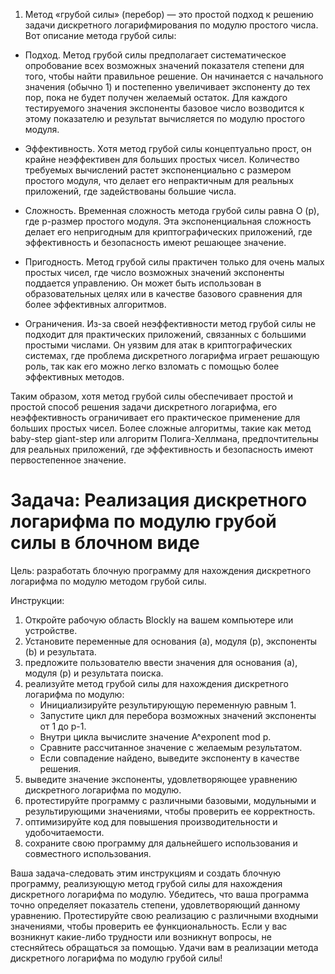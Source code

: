 1. Метод «грубой силы» (перебор) — это простой подход к решению задачи дискретного логарифмирования по модулю простого числа. Вот описание метода грубой силы:

- Подход. Метод грубой силы предполагает систематическое опробование всех возможных значений показателя степени для того, чтобы найти правильное решение. Он начинается с начального значения (обычно 1) и постепенно увеличивает экспоненту до тех пор, пока не будет получен желаемый остаток. Для каждого тестируемого значения экспоненты базовое число возводится к этому показателю и результат вычисляется по модулю простого модуля.

- Эффективность. Хотя метод грубой силы концептуально прост, он крайне неэффективен для больших простых чисел. Количество требуемых вычислений растет экспоненциально с размером простого модуля, что делает его непрактичным для реальных приложений, где задействованы большие числа.

- Сложность. Временная сложность метода грубой силы равна O (p), где p-размер простого модуля. Эта экспоненциальная сложность делает его непригодным для криптографических приложений, где эффективность и безопасность имеют решающее значение.

- Пригодность. Метод грубой силы практичен только для очень малых простых чисел, где число возможных значений экспоненты поддается управлению. Он может быть использован в образовательных целях или в качестве базового сравнения для более эффективных алгоритмов.

- Ограничения. Из-за своей неэффективности метод грубой силы не подходит для практических приложений, связанных с большими простыми числами. Он уязвим для атак в криптографических системах, где проблема дискретного логарифма играет решающую роль, так как его можно легко взломать с помощью более эффективных методов.

Таким образом, хотя метод грубой силы обеспечивает простой и простой способ решения задачи дискретного логарифма, его неэффективность ограничивает его практическое применение для больших простых чисел. Более сложные алгоритмы, такие как метод baby-step giant-step или алгоритм Полига-Хеллмана, предпочтительны для реальных приложений, где эффективность и безопасность имеют первостепенное значение.


# Задача: Реализация дискретного логарифма по модулю грубой силы в блочном виде

Цель: разработать блочную программу для нахождения дискретного логарифма по модулю методом грубой силы.

Инструкции:
1. Откройте рабочую область Blockly на вашем компьютере или устройстве.
2. Установите переменные для основания (a), модуля (p), экспоненты (b) и результата.
3. предложите пользователю ввести значения для основания (a), модуля (p) и результата поиска.
4. реализуйте метод грубой силы для нахождения дискретного логарифма по модулю:
   - Инициализируйте результирующую переменную равным 1.
   - Запустите цикл для перебора возможных значений экспоненты от 1 до p-1.
   - Внутри цикла вычислите значение A^exponent mod p.
   - Сравните рассчитанное значение с желаемым результатом.
   - Если совпадение найдено, выведите экспоненту в качестве решения.
5. выведите значение экспоненты, удовлетворяющее уравнению дискретного логарифма по модулю.
6. протестируйте программу с различными базовыми, модульными и результирующими значениями, чтобы проверить ее корректность.
7. оптимизируйте код для повышения производительности и удобочитаемости.
8. сохраните свою программу для дальнейшего использования и совместного использования.

Ваша задача-следовать этим инструкциям и создать блочную программу, реализующую метод грубой силы для нахождения дискретного логарифма по модулю. Убедитесь, что ваша программа точно определяет показатель степени, удовлетворяющий данному уравнению. Протестируйте свою реализацию с различными входными значениями, чтобы проверить ее функциональность. Если у вас возникнут какие-либо трудности или возникнут вопросы, не стесняйтесь обращаться за помощью. Удачи вам в реализации метода дискретного логарифма по модулю грубой силы!